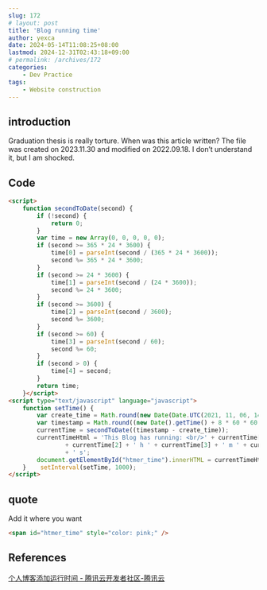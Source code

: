 ```yaml
---
slug: 172
# layout: post
title: 'Blog running time'
author: yexca
date: 2024-05-14T11:08:25+08:00
lastmod: 2024-12-31T02:43:18+09:00
# permalink: /archives/172
categories:
    - Dev Practice
tags:
    - Website construction
---  
```


## introduction

Graduation thesis is really torture. When was this article written? The file was created on 2023.11.30 and modified on 2022.09.18. I don’t understand it, but I am shocked.

## Code

```html
<script>
    function secondToDate(second) {
        if (!second) {
            return 0;
        }
        var time = new Array(0, 0, 0, 0, 0);
        if (second >= 365 * 24 * 3600) {
            time[0] = parseInt(second / (365 * 24 * 3600));
            second %= 365 * 24 * 3600;
        }
        if (second >= 24 * 3600) {
            time[1] = parseInt(second / (24 * 3600));
            second %= 24 * 3600;
        }
        if (second >= 3600) {
            time[2] = parseInt(second / 3600);
            second %= 3600;
        }
        if (second >= 60) {
            time[3] = parseInt(second / 60);
            second %= 60;
        }
        if (second > 0) {
            time[4] = second;
        }
        return time;
    }</script>
<script type="text/javascript" language="javascript">
    function setTime() {
        var create_time = Math.round(new Date(Date.UTC(2021, 11, 06, 14, 15, 19)).getTime() / 1000);
        var timestamp = Math.round((new Date().getTime() + 8 * 60 * 60 * 1000) / 1000);
        currentTime = secondToDate((timestamp - create_time));
        currentTimeHtml = 'This Blog has running: <br/>' + currentTime[0] + ' y ' + currentTime[1] + ' d '
                + currentTime[2] + ' h ' + currentTime[3] + ' m ' + currentTime[4]
                + ' s';
        document.getElementById("htmer_time").innerHTML = currentTimeHtml;
    }    setInterval(setTime, 1000);
</script>
```

## quote

Add it where you want

```html
<span id="htmer_time" style="color: pink;" />
```

## References

[个人博客添加运行时间 - 腾讯云开发者社区-腾讯云](https://cloud.tencent.com/developer/article/1422303)
